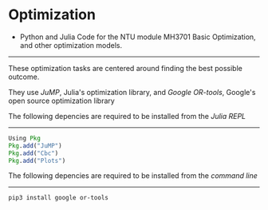 # Optimization
- Python and Julia Code for the NTU module MH3701 Basic Optimization, and other optimization models.
<hr>

These optimization tasks are centered around finding the best possible outcome.

They use *JuMP*, Julia's optimization library, and *Google OR-tools*, Google's open source optimization library


The following depencies are required to be installed from the *Julia REPL*
<hr>

```julia
Using Pkg
Pkg.add("JuMP")
Pkg.add("Cbc")
Pkg.add("Plots")
```

The following depencies are required to be installed from the *command line*
<hr>

```pip3 install google or-tools```

